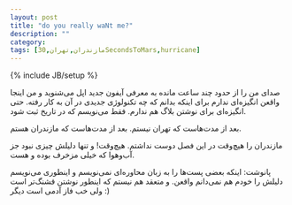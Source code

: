 ```yaml
---
layout: post
title: "do you really waNt me?"
description: ""
category: 
tags: [مازندران,تهران,30SecondsToMars,hurricane]
---
```

{% include JB/setup %}
<p>
صدای من را از حدود چند ساعت مانده به معرفی آیفون جدید اپل می‌شنوید و من اینجا واقعن انگیزه‌ای ندارم برای اینکه بدانم که چه تکنولوژی جدیدی در آن به کار رفته. حتی انگیزه‌ای برای نوشتن بلاگ هم ندارم. فقط می‌نویسم که در تاریخ ثبت شود. 
</p>
<p>
بعد از مدت‌هاست که تهران نیستم. بعد از مدت‌هاست که مازندران هستم. 
</p>
<p>
مازندران را هیچ‌وقت در این فصل دوست نداشتم. هیچ‌وقت! و تنها دلیلش چیزی نبود جز آب‌و‌هوا که خیلی مزخرف بوده و هست.
</p>
<p>
پانوشت: اینکه بعضی پست‌ها را به زبان محاوره‌ای نمی‌نویسم و اینطوری می‌نویسم دلیلش را خودم هم نمی‌دانم واقعن. و متعقد هم نیستم که اینطور نوشتن قشنگ‌تر است ولی خب فاز آدمی است دیگر :)
</p>
